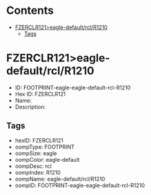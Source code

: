 



Contents
========

* [FZERCLR121>eagle-default/rcl/R1210](#fzerclr121eagle-defaultrclr1210)
	* [Tags](#tags)

# FZERCLR121>eagle-default/rcl/R1210

- ID: FOOTPRINT-eagle-eagle-default-rcl-R1210
- Hex ID: FZERCLR121
- Name: 
- Description: 

## Tags

- hexID: FZERCLR121
- oompType: FOOTPRINT
- oompSize: eagle
- oompColor: eagle-default
- oompDesc: rcl
- oompIndex: R1210
- oompName: eagle-default/rcl/R1210
- oompID: FOOTPRINT-eagle-eagle-default-rcl-R1210
